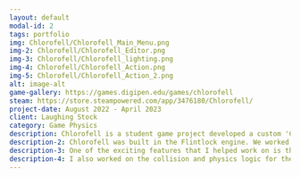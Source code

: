 ```yaml
---
layout: default
modal-id: 2
tags: portfolio
img: Chlorofell/Chlorofell_Main_Menu.png
img-2: Chlorofell/Chlorofell_Editor.png
img-3: Chlorofell/Chlorofell_lighting.png
img-4: Chlorofell/Chlorofell_Action.png
img-5: Chlorofell/Chlorofell_Action_2.png
alt: image-alt
game-gallery: https://games.digipen.edu/games/chlorofell
steam: https://store.steampowered.com/app/3476180/Chlorofell/
project-date: August 2022 - April 2023
client: Laughing Stock
category: Game Physics
description: Chlorofell is a student game project developed a custom 'C++' engine. Players are placed in a post apocalyptic world where they play a sencient plant creature that must rise against the machine hivemind that has taken over the planet.
description-2: Chlorofell was built in the Flintlock engine. We worked to make the interface as robust as possible so designers and artists could work in as familiar environment as possible. Features were created to match the teammembers' requests.
description-3: One of the exciting features that I helped work on is the dynamic lighting system. I helped optimize the system so that there were fewer redundant calculations thus improving our framerate.
description-4: I also worked on the collision and physics logic for the game engine. The physics are calculated in a way so that collisions are accurate even at lower framerates or spikes in performance. This was done using dynamic programming methods to verify the player's positions.
---
```

